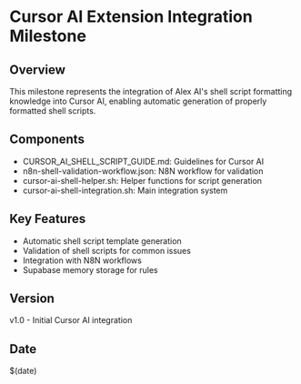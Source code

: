# Cursor AI Extension Integration Milestone

## Overview
This milestone represents the integration of Alex AI's shell script formatting knowledge into Cursor AI, enabling automatic generation of properly formatted shell scripts.

## Components
- CURSOR_AI_SHELL_SCRIPT_GUIDE.md: Guidelines for Cursor AI
- n8n-shell-validation-workflow.json: N8N workflow for validation
- cursor-ai-shell-helper.sh: Helper functions for script generation
- cursor-ai-shell-integration.sh: Main integration system

## Key Features
- Automatic shell script template generation
- Validation of shell scripts for common issues
- Integration with N8N workflows
- Supabase memory storage for rules

## Version
v1.0 - Initial Cursor AI integration

## Date
$(date)
